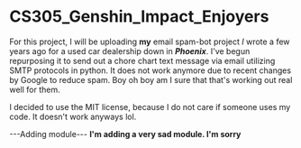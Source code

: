 # CS305_Genshin_Impact_Enjoyers

For this project, I will be uploading **my** email spam-bot project _I_ wrote a few years ago for a used car dealership down in **_Phoenix_**.
I've begun repurposing it to send out a chore chart text message via email utilizing SMTP protocols in python. It does not work anymore due to recent changes by Google to reduce spam. Boy oh boy am I sure that that's working out real well for them.

I decided to use the MIT license, because I do not care if someone uses my code. It doesn't work anyways lol.

---Adding module---
**I'm adding a very sad module. I'm sorry**
